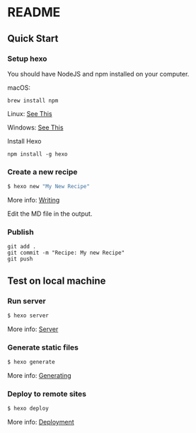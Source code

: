 # README

## Quick Start

### Setup hexo

You should have NodeJS and npm installed on your computer.

macOS:

```
brew install npm
```

Linux: [See This](https://stackoverflow.com/questions/39981828/installing-nodejs-and-npm-on-linux)

Windows: [See This](https://www.youtube.com/watch?v=dQw4w9WgXcQ)

Install Hexo

```
npm install -g hexo
```

### Create a new recipe

``` bash
$ hexo new "My New Recipe"
```

More info: [Writing](https://hexo.io/docs/writing.html)

Edit the MD file in the output.

### Publish

```
git add .
git commit -m "Recipe: My new Recipe"
git push
```

## Test on local machine

### Run server

``` bash
$ hexo server
```

More info: [Server](https://hexo.io/docs/server.html)

### Generate static files

``` bash
$ hexo generate
```

More info: [Generating](https://hexo.io/docs/generating.html)

### Deploy to remote sites

``` bash
$ hexo deploy
```

More info: [Deployment](https://hexo.io/docs/one-command-deployment.html)
